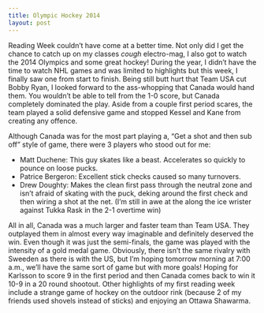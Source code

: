 ```yaml
---
title: Olympic Hockey 2014
layout: post
---
```


Reading Week couldn’t have come at a better time. Not only did I get the chance to catch up on my classes *cough* electro-mag, I also got to watch the 2014 Olympics and some great hockey! During the year, I didn’t have the time to watch NHL games and was limited to highlights but this week, I finally saw one from start to finish. Being still butt hurt that Team USA cut Bobby Ryan, I looked forward to the ass-whopping that Canada would hand them. You wouldn’t be able to tell from the 1-0 score, but Canada completely dominated the play. Aside from a couple first period scares, the team played a solid defensive game and stopped Kessel and Kane from creating any offence.

Although Canada was for the most part playing a, “Get a shot and then sub off” style of game, there were 3 players who stood out for me:
- Matt Duchene: This guy skates like a beast. Accelerates so quickly to pounce on loose pucks.
- Patrice Bergeron: Excellent stick checks caused so many turnovers.
- Drew Doughty: Makes the clean first pass through the neutral zone and isn’t afraid of skating with the puck, deking around the first check and then wiring a shot at the net. (I’m still in awe at the along the ice wrister against Tukka Rask in the 2-1 overtime win)

All in all, Canada was a much larger and faster team than Team USA. They outplayed them in almost every way imaginable and definitely deserved the win. Even though it was just the semi-finals, the game was played with the intensity of a gold medal game. Obviously, there isn’t the same rivalry with Sweeden as there is with the US, but I’m hoping tomorrow morning at 7:00 a.m., we’ll have the same sort of game but with more goals! Hoping for Karlsson to score 9 in the first period and then Canada comes back to win it 10-9 in a 20 round shootout.
Other highlights of my first reading week include a strange game of hockey on the outdoor rink (because 2 of my friends used shovels instead of sticks) and enjoying an Ottawa Shawarma.
